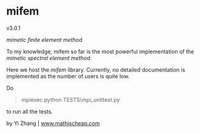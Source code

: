 # mifem

v3.0.1

*mimetic finite element method*

To my knowledge, mifem so far is the most powerful implementation of the 
*mimetic spectral element method*.


Here we host the *mifem* library. Currently, no detailed documentation
is implemented as the number of users is quite low. 


Do
> mpiexec python TESTS\mpi_unittest.py

to run all the tests.


by Yi Zhang | www.mathischeap.com